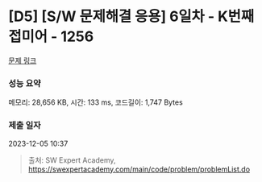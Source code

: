 # [D5] [S/W 문제해결 응용] 6일차 - K번째 접미어 - 1256 

[문제 링크](https://swexpertacademy.com/main/code/problem/problemDetail.do?contestProbId=AV18GHd6IskCFAZN) 

### 성능 요약

메모리: 28,656 KB, 시간: 133 ms, 코드길이: 1,747 Bytes

### 제출 일자

2023-12-05 10:37



> 출처: SW Expert Academy, https://swexpertacademy.com/main/code/problem/problemList.do